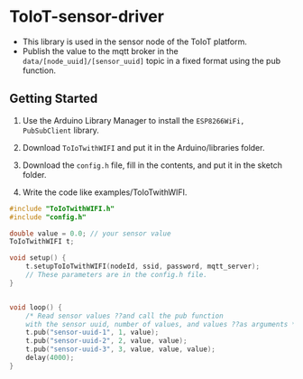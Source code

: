 # ToIoT-sensor-driver
* This library is used in the sensor node of the ToIoT platform.  
* Publish the value to the mqtt broker in the `data/[node_uuid]/[sensor_uuid]` topic in a fixed format using the pub function.

## Getting Started
1. Use the Arduino Library Manager to install the `ESP8266WiFi,` `PubSubClient` library.
  
2. Download `ToIoTwithWIFI` and put it in the Arduino/libraries folder.

3. Download the `config.h` file, fill in the contents, and put it in the sketch folder.

4. Write the code like examples/ToIoTwithWIFI.

```c++
#include "ToIoTwithWIFI.h"
#include "config.h"

double value = 0.0; // your sensor value 
ToIoTwithWIFI t;

void setup() {
    t.setupToIoTwithWIFI(nodeId, ssid, password, mqtt_server);
    // These parameters are in the config.h file.
}


void loop() {
    /* Read sensor values ??and call the pub function 
    with the sensor uuid, number of values, and values ??as arguments */
    t.pub("sensor-uuid-1", 1, value);
    t.pub("sensor-uuid-2", 2, value, value);
    t.pub("sensor-uuid-3", 3, value, value, value);
    delay(4000); 
}
```